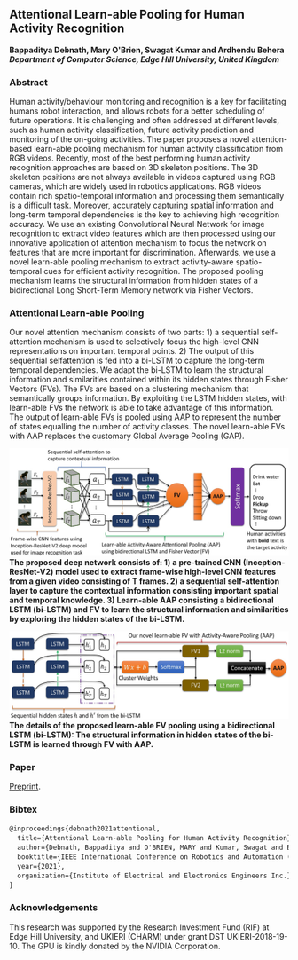 ## Attentional Learn-able Pooling for Human Activity Recognition
**Bappaditya Debnath, Mary O'Brien, Swagat Kumar and Ardhendu Behera**<br>
**_Department of Computer Science, Edge Hill University, United Kingdom_**

### Abstract
Human activity/behaviour monitoring and recognition is a key for facilitating humans robot interaction, and allows robots for a better scheduling of future operations. It is challenging and often addressed at different levels, such as human activity classification, future activity prediction and monitoring of the on-going activities. The paper proposes a novel attention-based learn-able pooling mechanism for human activity classification from RGB videos. Recently, most of the best performing human activity recognition approaches are based on 3D skeleton positions. The 3D skeleton positions are not always available in videos captured using RGB cameras, which are widely used in robotics applications. RGB videos contain rich spatio-temporal information and processing them semantically is a difficult task. Moreover, accurately capturing spatial information and long-term temporal dependencies is the key to achieving high recognition accuracy. We use an existing Convolutional Neural Network for image recognition to extract video features which are then processed using our innovative application of attention mechanism to focus the network on features that are more important for discrimination. Afterwards, we use a novel learn-able pooling mechanism to extract activity-aware spatio-temporal cues for efficient activity recognition. The proposed pooling mechanism learns the structural information from hidden states of a bidirectional Long Short-Term Memory network via Fisher Vectors.

### Attentional Learn-able Pooling
Our novel attention mechanism consists of two parts: 1) a sequential self-attention mechanism is used to selectively focus the high-level CNN representations on important temporal points. 2) The output of this sequential selfattention is fed into a bi-LSTM to capture the long-term temporal dependencies. We adapt the bi-LSTM to learn the structural information and similarities contained within its hidden states through Fisher Vectors (FVs). The FVs are based on a clustering mechanism that semantically groups information. By exploiting the LSTM hidden states, with learn-able FVs the network is able to take advantage of this information. The output of learn-able FVs is pooled using AAP to represent the number of states equalling the number of activity classes. The novel learn-able FVs with AAP replaces the customary Global Average Pooling (GAP).

![Image](figures-low.jpg)
**The proposed deep network consists of: 1) a pre-trained CNN (Inception-ResNet-V2) model used to extract frame-wise high-level CNN features from a given video consisting of T frames. 2) a sequential self-attention layer to capture the contextual information consisting important spatial and temporal knowledge. 3) Learn-able AAP consisting a bidirectional LSTM (bi-LSTM) and FV to learn the structural information and similarities by exploring the hidden states of the bi-LSTM.**

![Image](pooling-net.jpg)
**The details of the proposed learn-able FV pooling using a bidirectional LSTM (bi-LSTM): The structural information in hidden states of the bi-LSTM is learned through FV with AAP.**

### Paper 
[Preprint](https://research.edgehill.ac.uk/ws/files/37692462/icra_2021.pdf).


### Bibtex
```markdown
@inproceedings{debnath2021attentional,
  title={Attentional Learn-able Pooling for Human Activity Recognition},
  author={Debnath, Bappaditya and O'BRIEN, MARY and Kumar, Swagat and Behera, Ardhendu},
  booktitle={IEEE International Conference on Robotics and Automation (ICRA)},
  year={2021},
  organization={Institute of Electrical and Electronics Engineers Inc.}
}
```

### Acknowledgements

This research was supported by the Research Investment Fund (RIF) at Edge Hill University, and UKIERI (CHARM) under grant DST UKIERI-2018-19-10. The GPU is kindly donated by the NVIDIA Corporation.
